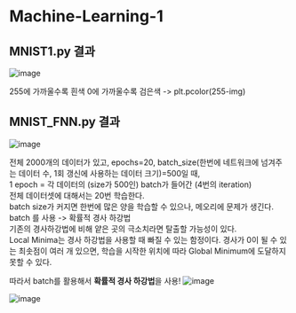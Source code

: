 # Machine-Learning-1

## MNIST1.py 결과
![image](https://user-images.githubusercontent.com/24853452/103199244-c4db6280-492d-11eb-8258-c49f9bfbb427.png)

255에 가까울수록 흰색
0에 가까울수록 검은색
-> plt.pcolor(255-img)

## MNIST_FNN.py 결과
![image](https://user-images.githubusercontent.com/24853452/103203660-c2323a80-4938-11eb-93fb-5484efb426e4.png)

전체 2000개의 데이터가 있고, epochs=20, batch_size(한번에 네트워크에 넘겨주는 데이터 수, 1회 갱신에 사용하는 데이터 크기)=500일 때, <br/>
1 epoch = 각 데이터의 (size가 500인) batch가 들어간 (4번의 iteration) <br/>
전체 데이터셋에 대해서는 20번 학습한다. <br/>
batch size가 커지면 한번에 많은 양을 학습할 수 있으나, 메오리에 문제가 생긴다. <br/>
batch 를 사용 -> 확률적 경사 하강법 <br/>
기존의 경사하강법에 비해 얕은 곳의 극소치라면 탈출할 가능성이 있다. <br/>
Local Minima는 경사 하강법을 사용할 때 빠질 수 있는 함정이다. 경사가 0이 될 수 있는 최솟점이 여러 개 있으면, 학습을 시작한 위치에 따라 Global Minimum에 도달하지 못할 수 있다. <br/> 


따라서 batch를 활용해서 **확률적 경사 하강법**을 사용!
![image](https://user-images.githubusercontent.com/24853452/103205262-84371580-493c-11eb-9cf2-75bc3c436468.png)

![image](https://user-images.githubusercontent.com/24853452/103201754-040cb200-4934-11eb-97c0-ba199782167b.png)
